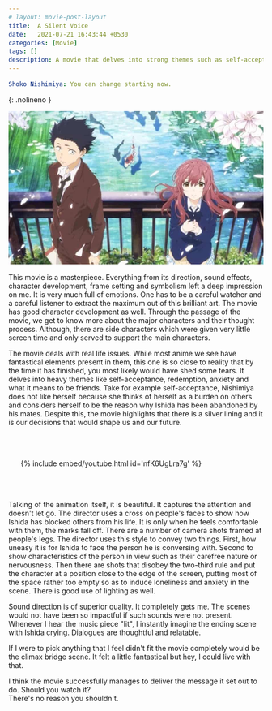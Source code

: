 ```yaml
---
# layout: movie-post-layout
title:  A Silent Voice
date:   2021-07-21 16:43:44 +0530
categories: [Movie]
tags: []
description: A movie that delves into strong themes such as self-acceptance, redemption, anxiety and what it means to be friends.
---
```


<style>
.video-container {
  margin: 2.5rem 0;
  padding: 1.5rem;
}

.video-container iframe {
  max-width: 100%;
  margin: 0 auto;
  display: block;
}
</style>

```yaml
Shoko Nishimiya: You can change starting now.
```
{: .nolineno }

![a_silent_voice_image](/assets/img/movies/a_silent_voice_large.jpg "A scene from A Silent Voice showing Shoya Ishida and Shoko Nishimiya standing together")


This movie is a masterpiece. Everything from its direction, sound effects, character development, frame setting and symbolism left a deep impression on me.
It is very much full of emotions. One has to be a careful watcher and a careful listener to extract the maximum out of this brilliant art.
The movie has good character development as well. Through the passage of the movie, we get to know more about the major characters and their thought process.
Although, there are side characters which were given very little screen time and only served to support the main characters.

The movie deals with real life issues. While most anime we see have fantastical elements present in them, this one is so close to reality that by the time it has finished, you most likely would have shed some tears.
It delves into heavy themes like self-acceptance, redemption, anxiety and what it means to be friends.
Take for example self-acceptance, Nishimiya does not like herself because she thinks of herself as a burden on others and considers herself to be the reason why Ishida has been abandoned by his mates.
Despite this, the movie highlights that there is a silver lining and it is our decisions that would shape us and our future.

<div class="video-container">
  {% include embed/youtube.html id='nfK6UgLra7g' %}
</div>


Talking of the animation itself, it is beautiful. It captures the attention and doesn't let go.
The director uses a cross on people's faces to show how Ishida has blocked others from his life. It is only when he feels comfortable with them, the marks fall off.
There are a number of camera shots framed at people's legs. The director uses this style to convey two things. First, how uneasy it is for Ishida to face the person he is conversing with.
Second to show characteristics of the person in view such as their carefree nature or nervousness.
Then there are shots that disobey the two-third rule and put the character at a position close to the edge of the screen, putting most of the space rather too empty so as to induce loneliness and anxiety in the scene.
There is good use of lighting as well.

Sound direction is of superior quality. It completely gets me. The scenes would not have been so impactful if such sounds were not present.
Whenever I hear the music piece "lit", I instantly imagine the ending scene with Ishida crying.
Dialogues are thoughtful and relatable.

If I were to pick anything that I feel didn't fit the movie completely would be the climax bridge scene. It felt a little fantastical but hey, I could live with that.

I think the movie successfully manages to deliver the message it set out to do. Should you watch it?
<br>There's no reason you shouldn't.